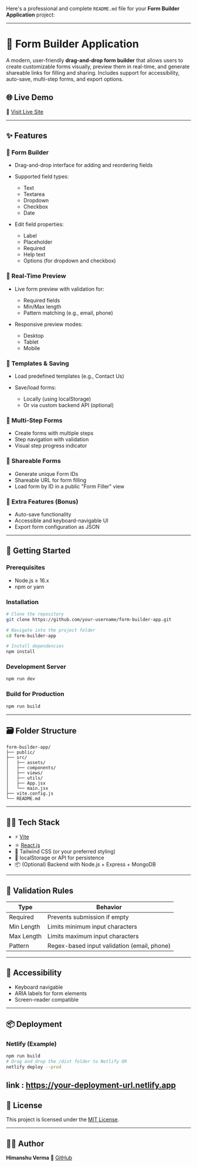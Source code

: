 Here's a professional and complete `README.md` file for your **Form Builder Application** project:

---

# 🧩 Form Builder Application

A modern, user-friendly **drag-and-drop form builder** that allows users to create customizable forms visually, preview them in real-time, and generate shareable links for filling and sharing. Includes support for accessibility, auto-save, multi-step forms, and export options.

## 🌐 Live Demo

🔗 [Visit Live Site](https://your-deployment-url.netlify.app)

---

## ✨ Features

### 🔧 Form Builder

* Drag-and-drop interface for adding and reordering fields
* Supported field types:

  * Text
  * Textarea
  * Dropdown
  * Checkbox
  * Date
* Edit field properties:

  * Label
  * Placeholder
  * Required
  * Help text
  * Options (for dropdown and checkbox)

### 🧪 Real-Time Preview

* Live form preview with validation for:

  * Required fields
  * Min/Max length
  * Pattern matching (e.g., email, phone)
* Responsive preview modes:

  * Desktop
  * Tablet
  * Mobile

### 📝 Templates & Saving

* Load predefined templates (e.g., Contact Us)
* Save/load forms:

  * Locally (using localStorage)
  * Or via custom backend API (optional)

### 🧭 Multi-Step Forms

* Create forms with multiple steps
* Step navigation with validation
* Visual step progress indicator

### 🔗 Shareable Forms

* Generate unique Form IDs
* Shareable URL for form filling
* Load form by ID in a public "Form Filler" view

### 💾 Extra Features (Bonus)

* Auto-save functionality
* Accessible and keyboard-navigable UI
* Export form configuration as JSON

---

## 🚀 Getting Started

### Prerequisites

* Node.js ≥ 16.x
* npm or yarn

### Installation

```bash
# Clone the repository
git clone https://github.com/your-username/form-builder-app.git

# Navigate into the project folder
cd form-builder-app

# Install dependencies
npm install
```

### Development Server

```bash
npm run dev
```

### Build for Production

```bash
npm run build
```

---

## 🗃 Folder Structure

```
form-builder-app/
├── public/
├── src/
│   ├── assets/
│   ├── components/
│   ├── views/
│   ├── utils/
│   ├── App.jsx
│   └── main.jsx
├── vite.config.js
└── README.md
```

---

## 🧑‍💻 Tech Stack

* ⚡ [Vite](https://vitejs.dev/)
* ⚛️ [React.js](https://reactjs.org/)
* 💅 Tailwind CSS (or your preferred styling)
* 🔄 localStorage or API for persistence
* 📦 (Optional) Backend with Node.js + Express + MongoDB

---

## 🧪 Validation Rules

| Type       | Behavior                                    |
| ---------- | ------------------------------------------- |
| Required   | Prevents submission if empty                |
| Min Length | Limits minimum input characters             |
| Max Length | Limits maximum input characters             |
| Pattern    | Regex-based input validation (email, phone) |

---

## 🔐 Accessibility

* Keyboard navigable
* ARIA labels for form elements
* Screen-reader compatible

---

## 📦 Deployment


### Netlify (Example)

```bash
npm run build
# Drag and drop the /dist folder to Netlify OR
netlify deploy --prod
```
link : https://your-deployment-url.netlify.app
---

## 🧾 License

This project is licensed under the [MIT License](LICENSE).

---

## 🙋‍♂️ Author

**Himanshu Verma**
🔗 [GitHub](https://github.com/codebar09) 


